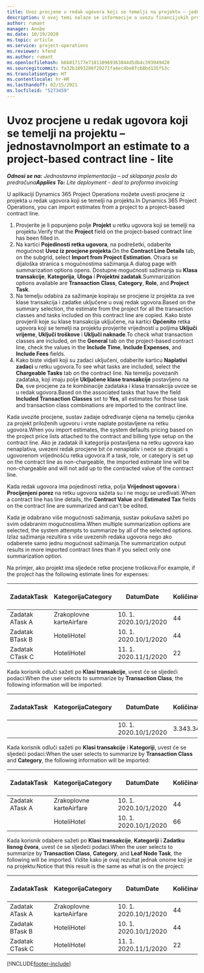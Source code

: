 ```yaml
---
title: Uvoz procjene u redak ugovora koji se temelji na projektu – jednostavno
description: U ovoj temi nalaze se informacije o uvozu financijskih procjena iz projekta u redak ugovora.
author: rumant
manager: Annbe
ms.date: 10/19/2020
ms.topic: article
ms.service: project-operations
ms.reviewer: kfend
ms.author: rumant
ms.openlocfilehash: b6b017177e718110969363844d5db4c393949d28
ms.sourcegitcommit: fa32b1893286f20271fa4ec4be8fc68bd135f53c
ms.translationtype: HT
ms.contentlocale: hr-HR
ms.lasthandoff: 02/15/2021
ms.locfileid: "5273459"
---
```

# <a name="import-an-estimate-to-a-project-based-contract-line---lite"></a><span data-ttu-id="09c5c-103">Uvoz procjene u redak ugovora koji se temelji na projektu – jednostavno</span><span class="sxs-lookup"><span data-stu-id="09c5c-103">Import an estimate to a project-based contract line - lite</span></span>

<span data-ttu-id="09c5c-104">_**Odnosi se na:** Jednostavna implementacija – od sklapanja posla do predračuna_</span><span class="sxs-lookup"><span data-stu-id="09c5c-104">_**Applies To:** Lite deployment - deal to proforma invoicing_</span></span>

<span data-ttu-id="09c5c-105">U aplikaciji Dynamics 365 Project Operations možete uvesti procjene iz projekta u redak ugovora koji se temelji na projektu.</span><span class="sxs-lookup"><span data-stu-id="09c5c-105">In Dynamics 365 Project Operations, you can import estimates from a project to a project-based contract line.</span></span>

1. <span data-ttu-id="09c5c-106">Provjerite je li popunjeno polje **Projekt** u retku ugovora koji se temelji na projektu.</span><span class="sxs-lookup"><span data-stu-id="09c5c-106">Verify that the **Project** field on the project-based contract line has been filled in.</span></span>
2. <span data-ttu-id="09c5c-107">Na kartici **Pojedinosti retka ugovora**, na podrešetki, odaberite mogućnost **Uvoz iz procjene projekta**.</span><span class="sxs-lookup"><span data-stu-id="09c5c-107">On the **Contract Line Details** tab, on the subgrid, select **Import from Project Estimation**.</span></span> <span data-ttu-id="09c5c-108">Otvara se dijaloška stranica s mogućnostima sažimanja.</span><span class="sxs-lookup"><span data-stu-id="09c5c-108">A dialog page with summarization options opens.</span></span> <span data-ttu-id="09c5c-109">Dostupne mogućnosti sažimanja su **Klasa transakcije**, **Kategorija**, **Uloga** i **Projektni zadatak**.</span><span class="sxs-lookup"><span data-stu-id="09c5c-109">Summarization options available are **Transaction Class**, **Category**, **Role**, and **Project Task**.</span></span>
3. <span data-ttu-id="09c5c-110">Na temelju odabira za sažimanje kopiraju se procjene iz projekta za sve klase transakcija i zadatke uključene u ovaj redak ugovora.</span><span class="sxs-lookup"><span data-stu-id="09c5c-110">Based on the summary selection, the estimate from the project for all the transaction classes and tasks included on this contract line are copied.</span></span> <span data-ttu-id="09c5c-111">Kako biste provjerili koje su klase transakcija uključene, na kartici **Općenito** retka ugovora koji se temelji na projektu provjerite vrijednosti u poljima **Uključi vrijeme**, **Uključi troškove** i **Uključi naknade**.</span><span class="sxs-lookup"><span data-stu-id="09c5c-111">To check what transaction classes are included, on the **General** tab on the project-based contract line, check the values in the **Include Time**, **Include Expenses**, and **Include Fees** fields.</span></span> 
4. <span data-ttu-id="09c5c-112">Kako biste vidjeli koji su zadaci uključeni, odaberite karticu **Naplativi zadaci** u retku ugovora.</span><span class="sxs-lookup"><span data-stu-id="09c5c-112">To see what tasks are included, select the **Chargeable Tasks** tab on the contract line.</span></span> <span data-ttu-id="09c5c-113">Na temelju povezanih zadataka, koji imaju polje **Uključene klase transakcije** postavljeno na **Da**, sve procjene za te kombinacije zadataka i klasa transakcija uvoze se u redak ugovora.</span><span class="sxs-lookup"><span data-stu-id="09c5c-113">Based on the associated tasks that have the field **Included Transaction Classes** set to **Yes**, all estimates for those task and transaction class combinations are imported to the contract line.</span></span>

<span data-ttu-id="09c5c-114">Kada uvozite procjene, sustav zadaje određivanje cijena na temelju cjenika za projekt priloženih ugovoru i vrste naplate postavljene na retku ugovora.</span><span class="sxs-lookup"><span data-stu-id="09c5c-114">When you import estimates, the system defaults pricing based on the project price lists attached to the contract and billing type setup on the contract line.</span></span> <span data-ttu-id="09c5c-115">Ako je zadatak ili kategorija postavljena na retku ugovora kao nenaplativa, uvezeni redak procjene bit će nenaplativ i neće se zbrajati s ugovorenom vrijednošću retka ugovora.</span><span class="sxs-lookup"><span data-stu-id="09c5c-115">If a task, role, or category is set up on the contract line as non-chargeable, the imported estimate line will be non-chargeable and will not add up to the contracted value of the contract line.</span></span>

<span data-ttu-id="09c5c-116">Kada redak ugovora ima pojedinosti retka, polja **Vrijednost ugovora** i **Procijenjeni porez** na retku ugovora sažeta su i ne mogu se uređivati.</span><span class="sxs-lookup"><span data-stu-id="09c5c-116">When a contract line has line details, the **Contract Value** and **Estimated Tax** fields on the contract line are summarized and can't be edited.</span></span>

<span data-ttu-id="09c5c-117">Kada je odabrano više mogućnosti sažimanja, sustav pokušava sažeti po svim odabranim mogućnostima.</span><span class="sxs-lookup"><span data-stu-id="09c5c-117">When multiple summarization options are selected, the system attempts to summarize by all of the selected options.</span></span> <span data-ttu-id="09c5c-118">Izlaz sažimanja rezultira s više uvezenih redaka ugovora nego ako odaberete samo jednu mogućnost sažimanja.</span><span class="sxs-lookup"><span data-stu-id="09c5c-118">The summarization output results in more imported contract lines than if you select only one summarization option.</span></span>

<span data-ttu-id="09c5c-119">Na primjer, ako projekt ima sljedeće retke procjene troškova:</span><span class="sxs-lookup"><span data-stu-id="09c5c-119">For example, if the project has the following estimate lines for expenses:</span></span>

| <span data-ttu-id="09c5c-120">Zadatak</span><span class="sxs-lookup"><span data-stu-id="09c5c-120">Task</span></span> | <span data-ttu-id="09c5c-121">Kategorija</span><span class="sxs-lookup"><span data-stu-id="09c5c-121">Category</span></span> | <span data-ttu-id="09c5c-122">Datum</span><span class="sxs-lookup"><span data-stu-id="09c5c-122">Date</span></span> | <span data-ttu-id="09c5c-123">Količina</span><span class="sxs-lookup"><span data-stu-id="09c5c-123">Quantity</span></span> | <span data-ttu-id="09c5c-124">Jedinična cijena</span><span class="sxs-lookup"><span data-stu-id="09c5c-124">Unit price</span></span> | <span data-ttu-id="09c5c-125">Iznos</span><span class="sxs-lookup"><span data-stu-id="09c5c-125">Amount</span></span> |
| --- | --- | --- | --- | --- | --- |
| <span data-ttu-id="09c5c-126">Zadatak A</span><span class="sxs-lookup"><span data-stu-id="09c5c-126">Task A</span></span> | <span data-ttu-id="09c5c-127">Zrakoplovne karte</span><span class="sxs-lookup"><span data-stu-id="09c5c-127">Airfare</span></span> | <span data-ttu-id="09c5c-128">10. 1. 2020.</span><span class="sxs-lookup"><span data-stu-id="09c5c-128">10/1/2020</span></span> | <span data-ttu-id="09c5c-129">4</span><span class="sxs-lookup"><span data-stu-id="09c5c-129">4</span></span> | <span data-ttu-id="09c5c-130">400</span><span class="sxs-lookup"><span data-stu-id="09c5c-130">400</span></span> | <span data-ttu-id="09c5c-131">1600</span><span class="sxs-lookup"><span data-stu-id="09c5c-131">1600</span></span> |
| <span data-ttu-id="09c5c-132">Zadatak B</span><span class="sxs-lookup"><span data-stu-id="09c5c-132">Task B</span></span> | <span data-ttu-id="09c5c-133">Hoteli</span><span class="sxs-lookup"><span data-stu-id="09c5c-133">Hotel</span></span> | <span data-ttu-id="09c5c-134">10. 1. 2020.</span><span class="sxs-lookup"><span data-stu-id="09c5c-134">10/1/2020</span></span> | <span data-ttu-id="09c5c-135">4</span><span class="sxs-lookup"><span data-stu-id="09c5c-135">4</span></span> | <span data-ttu-id="09c5c-136">200</span><span class="sxs-lookup"><span data-stu-id="09c5c-136">200</span></span> | <span data-ttu-id="09c5c-137">800</span><span class="sxs-lookup"><span data-stu-id="09c5c-137">800</span></span> |
| <span data-ttu-id="09c5c-138">Zadatak C</span><span class="sxs-lookup"><span data-stu-id="09c5c-138">Task C</span></span> | <span data-ttu-id="09c5c-139">Hoteli</span><span class="sxs-lookup"><span data-stu-id="09c5c-139">Hotel</span></span> | <span data-ttu-id="09c5c-140">11. 1. 2020.</span><span class="sxs-lookup"><span data-stu-id="09c5c-140">11/1/2020</span></span> | <span data-ttu-id="09c5c-141">2</span><span class="sxs-lookup"><span data-stu-id="09c5c-141">2</span></span> | <span data-ttu-id="09c5c-142">200</span><span class="sxs-lookup"><span data-stu-id="09c5c-142">200</span></span> | <span data-ttu-id="09c5c-143">400</span><span class="sxs-lookup"><span data-stu-id="09c5c-143">400</span></span> |

<span data-ttu-id="09c5c-144">Kada korisnik odluči sažeti po **Klasi transakcije**, uvest će se sljedeći podaci:</span><span class="sxs-lookup"><span data-stu-id="09c5c-144">When the user selects to summarize by **Transaction Class**, the following information will be imported:</span></span>

| <span data-ttu-id="09c5c-145">Zadatak</span><span class="sxs-lookup"><span data-stu-id="09c5c-145">Task</span></span> | <span data-ttu-id="09c5c-146">Kategorija</span><span class="sxs-lookup"><span data-stu-id="09c5c-146">Category</span></span> | <span data-ttu-id="09c5c-147">Datum</span><span class="sxs-lookup"><span data-stu-id="09c5c-147">Date</span></span> | <span data-ttu-id="09c5c-148">Količina</span><span class="sxs-lookup"><span data-stu-id="09c5c-148">Quantity</span></span> | <span data-ttu-id="09c5c-149">Jedinična cijena</span><span class="sxs-lookup"><span data-stu-id="09c5c-149">Unit price</span></span> | <span data-ttu-id="09c5c-150">Iznos</span><span class="sxs-lookup"><span data-stu-id="09c5c-150">Amount</span></span> |
| --- | --- | --- | --- | --- | --- |
| &nbsp; | &nbsp; | <span data-ttu-id="09c5c-151">10. 1. 2020.</span><span class="sxs-lookup"><span data-stu-id="09c5c-151">10/1/2020</span></span> | <span data-ttu-id="09c5c-152">3.34</span><span class="sxs-lookup"><span data-stu-id="09c5c-152">3.34</span></span> | <span data-ttu-id="09c5c-153">840</span><span class="sxs-lookup"><span data-stu-id="09c5c-153">840</span></span> | <span data-ttu-id="09c5c-154">2800</span><span class="sxs-lookup"><span data-stu-id="09c5c-154">2800</span></span> |

<span data-ttu-id="09c5c-155">Kada korisnik odluči sažeti po **Klasi transakcije** i **Kategoriji**, uvest će se sljedeći podaci:</span><span class="sxs-lookup"><span data-stu-id="09c5c-155">When the user selects to summarize by **Transaction Class** and **Category**, the following information will be imported:</span></span>

| <span data-ttu-id="09c5c-156">Zadatak</span><span class="sxs-lookup"><span data-stu-id="09c5c-156">Task</span></span> | <span data-ttu-id="09c5c-157">Kategorija</span><span class="sxs-lookup"><span data-stu-id="09c5c-157">Category</span></span> | <span data-ttu-id="09c5c-158">Datum</span><span class="sxs-lookup"><span data-stu-id="09c5c-158">Date</span></span> | <span data-ttu-id="09c5c-159">Količina</span><span class="sxs-lookup"><span data-stu-id="09c5c-159">Quantity</span></span> | <span data-ttu-id="09c5c-160">Jedinična cijena</span><span class="sxs-lookup"><span data-stu-id="09c5c-160">Unit price</span></span> | <span data-ttu-id="09c5c-161">Iznos</span><span class="sxs-lookup"><span data-stu-id="09c5c-161">Amount</span></span> |
| --- | --- | --- | --- | --- | --- |
| <span data-ttu-id="09c5c-162">Zadatak A</span><span class="sxs-lookup"><span data-stu-id="09c5c-162">Task A</span></span> | <span data-ttu-id="09c5c-163">Zrakoplovne karte</span><span class="sxs-lookup"><span data-stu-id="09c5c-163">Airfare</span></span> | <span data-ttu-id="09c5c-164">10. 1. 2020.</span><span class="sxs-lookup"><span data-stu-id="09c5c-164">10/1/2020</span></span> | <span data-ttu-id="09c5c-165">4</span><span class="sxs-lookup"><span data-stu-id="09c5c-165">4</span></span> | <span data-ttu-id="09c5c-166">400</span><span class="sxs-lookup"><span data-stu-id="09c5c-166">400</span></span> | <span data-ttu-id="09c5c-167">1600</span><span class="sxs-lookup"><span data-stu-id="09c5c-167">1600</span></span> |
| &nbsp;| <span data-ttu-id="09c5c-168">Hoteli</span><span class="sxs-lookup"><span data-stu-id="09c5c-168">Hotel</span></span> | <span data-ttu-id="09c5c-169">10. 1. 2020.</span><span class="sxs-lookup"><span data-stu-id="09c5c-169">10/1/2020</span></span> | <span data-ttu-id="09c5c-170">6</span><span class="sxs-lookup"><span data-stu-id="09c5c-170">6</span></span> | <span data-ttu-id="09c5c-171">200</span><span class="sxs-lookup"><span data-stu-id="09c5c-171">200</span></span> | <span data-ttu-id="09c5c-172">1200</span><span class="sxs-lookup"><span data-stu-id="09c5c-172">1200</span></span> |

<span data-ttu-id="09c5c-173">Kada korisnik odabere sažeti po **Klasi transakcije**, **Kategoriji** i **Zadatku lisnog čvora**, uvest će se sljedeći podaci.</span><span class="sxs-lookup"><span data-stu-id="09c5c-173">When the user selects to summarize by **Transaction Class**, **Category**, and **Leaf Node Task**, the following will be imported.</span></span> <span data-ttu-id="09c5c-174">Vidite kako je ovaj rezultat jednak onome koji je na projektu:</span><span class="sxs-lookup"><span data-stu-id="09c5c-174">Notice that this result is the same as what is on the project:</span></span>

| <span data-ttu-id="09c5c-175">Zadatak</span><span class="sxs-lookup"><span data-stu-id="09c5c-175">Task</span></span> | <span data-ttu-id="09c5c-176">Kategorija</span><span class="sxs-lookup"><span data-stu-id="09c5c-176">Category</span></span> | <span data-ttu-id="09c5c-177">Datum</span><span class="sxs-lookup"><span data-stu-id="09c5c-177">Date</span></span> | <span data-ttu-id="09c5c-178">Količina</span><span class="sxs-lookup"><span data-stu-id="09c5c-178">Quantity</span></span> | <span data-ttu-id="09c5c-179">Jedinična cijena</span><span class="sxs-lookup"><span data-stu-id="09c5c-179">Unit price</span></span> | <span data-ttu-id="09c5c-180">Iznos</span><span class="sxs-lookup"><span data-stu-id="09c5c-180">Amount</span></span> |
| --- | --- | --- | --- | --- | --- |
| <span data-ttu-id="09c5c-181">Zadatak A</span><span class="sxs-lookup"><span data-stu-id="09c5c-181">Task A</span></span> | <span data-ttu-id="09c5c-182">Zrakoplovne karte</span><span class="sxs-lookup"><span data-stu-id="09c5c-182">Airfare</span></span> | <span data-ttu-id="09c5c-183">10. 1. 2020.</span><span class="sxs-lookup"><span data-stu-id="09c5c-183">10/1/2020</span></span> | <span data-ttu-id="09c5c-184">4</span><span class="sxs-lookup"><span data-stu-id="09c5c-184">4</span></span> | <span data-ttu-id="09c5c-185">400</span><span class="sxs-lookup"><span data-stu-id="09c5c-185">400</span></span> | <span data-ttu-id="09c5c-186">1600</span><span class="sxs-lookup"><span data-stu-id="09c5c-186">1600</span></span> |
| <span data-ttu-id="09c5c-187">Zadatak B</span><span class="sxs-lookup"><span data-stu-id="09c5c-187">Task B</span></span> | <span data-ttu-id="09c5c-188">Hoteli</span><span class="sxs-lookup"><span data-stu-id="09c5c-188">Hotel</span></span> | <span data-ttu-id="09c5c-189">10. 1. 2020.</span><span class="sxs-lookup"><span data-stu-id="09c5c-189">10/1/2020</span></span> | <span data-ttu-id="09c5c-190">4</span><span class="sxs-lookup"><span data-stu-id="09c5c-190">4</span></span> | <span data-ttu-id="09c5c-191">200</span><span class="sxs-lookup"><span data-stu-id="09c5c-191">200</span></span> | <span data-ttu-id="09c5c-192">800</span><span class="sxs-lookup"><span data-stu-id="09c5c-192">800</span></span> |
| <span data-ttu-id="09c5c-193">Zadatak C</span><span class="sxs-lookup"><span data-stu-id="09c5c-193">Task C</span></span> | <span data-ttu-id="09c5c-194">Hoteli</span><span class="sxs-lookup"><span data-stu-id="09c5c-194">Hotel</span></span> | <span data-ttu-id="09c5c-195">11. 1. 2020.</span><span class="sxs-lookup"><span data-stu-id="09c5c-195">11/1/2020</span></span> | <span data-ttu-id="09c5c-196">2</span><span class="sxs-lookup"><span data-stu-id="09c5c-196">2</span></span> | <span data-ttu-id="09c5c-197">200</span><span class="sxs-lookup"><span data-stu-id="09c5c-197">200</span></span> | <span data-ttu-id="09c5c-198">400</span><span class="sxs-lookup"><span data-stu-id="09c5c-198">400</span></span> |


[!INCLUDE[footer-include](../../includes/footer-banner.md)]